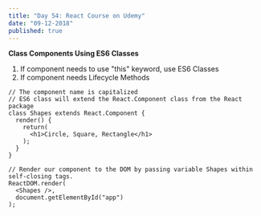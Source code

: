 ```yaml
---
title: "Day 54: React Course on Udemy"
date: "09-12-2018"
published: true
---
```

**Class Components Using ES6 Classes**  
1. If component needs to use "this" keyword, use ES6 Classes
2. If component needs Lifecycle Methods

```
// The component name is capitalized
// ES6 class will extend the React.Component class from the React package
class Shapes extends React.Component {
  render() {
    return(
      <h1>Circle, Square, Rectangle</h1>
    );
  }
}

// Render our component to the DOM by passing variable Shapes within self-closing tags.
ReactDOM.render(
  <Shapes />,
  document.getElementById("app")
);
```
